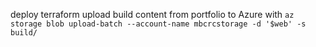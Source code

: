 deploy terraform
upload build content from portfolio to Azure with 
`az storage blob upload-batch --account-name mbcrcstorage -d '$web' -s build/`
